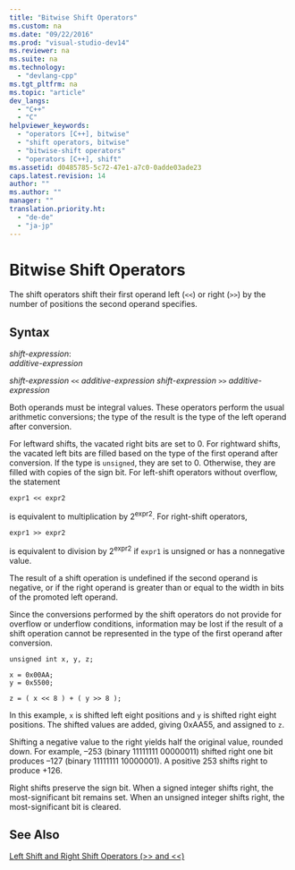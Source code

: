 ```yaml
---
title: "Bitwise Shift Operators"
ms.custom: na
ms.date: "09/22/2016"
ms.prod: "visual-studio-dev14"
ms.reviewer: na
ms.suite: na
ms.technology: 
  - "devlang-cpp"
ms.tgt_pltfrm: na
ms.topic: "article"
dev_langs: 
  - "C++"
  - "C"
helpviewer_keywords: 
  - "operators [C++], bitwise"
  - "shift operators, bitwise"
  - "bitwise-shift operators"
  - "operators [C++], shift"
ms.assetid: d0485785-5c72-47e1-a7c0-0adde03ade23
caps.latest.revision: 14
author: ""
ms.author: ""
manager: ""
translation.priority.ht: 
  - "de-de"
  - "ja-jp"
---
```

# Bitwise Shift Operators
The shift operators shift their first operand left (`<<`) or right (`>>`) by the number of positions the second operand specifies.  
  
## Syntax  
 *shift-expression*:  
 *additive-expression*  
  
 *shift-expression*  `<<`  *additive-expression shift-expression*  `>>`  *additive-expression*  
  
 Both operands must be integral values. These operators perform the usual arithmetic conversions; the type of the result is the type of the left operand after conversion.  
  
 For leftward shifts, the vacated right bits are set to 0. For rightward shifts, the vacated left bits are filled based on the type of the first operand after conversion. If the type is `unsigned`, they are set to 0. Otherwise, they are filled with copies of the sign bit. For left-shift operators without overflow, the statement  
  
```  
expr1 << expr2   
```  
  
 is equivalent to multiplication by 2<sup>expr2</sup>. For right-shift operators,  
  
```  
expr1 >> expr2   
```  
  
 is equivalent to division by 2<sup>expr2</sup> if `expr1` is unsigned or has a nonnegative value.  
  
 The result of a shift operation is undefined if the second operand is negative, or if the right operand is greater than or equal to the width in bits of the promoted left operand.  
  
 Since the conversions performed by the shift operators do not provide for overflow or underflow conditions, information may be lost if the result of a shift operation cannot be represented in the type of the first operand after conversion.  
  
```  
unsigned int x, y, z;  
  
x = 0x00AA;  
y = 0x5500;  
  
z = ( x << 8 ) + ( y >> 8 );  
```  
  
 In this example, `x` is shifted left eight positions and `y` is shifted right eight positions. The shifted values are added, giving 0xAA55, and assigned to `z`.  
  
 Shifting a negative value to the right yields half the original value, rounded down. For example, –253 (binary 11111111 00000011) shifted right one bit produces –127 (binary 11111111 10000001). A positive 253 shifts right to produce +126.  
  
 Right shifts preserve the sign bit. When a signed integer shifts right, the most-significant bit remains set. When an unsigned integer shifts right, the most-significant bit is cleared.  
  
## See Also  
 [Left Shift and Right Shift Operators (>> and <<)](../vs140/left-shift-and-right-shift-operators-----and----.md)
